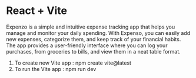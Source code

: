 # React + Vite

Expenzo is a simple and intuitive expense tracking app that helps you manage and monitor your daily spending. With Expenso, you can easily add new expenses, categorize them, and keep track of your financial habits. The app provides a user-friendly interface where you can log your purchases, from groceries to bills, and view them in a neat table format.

1. To create new Vite app : npm create vite@latest
2. To run the Vite app : npm run dev